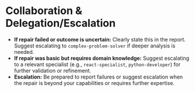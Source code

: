 # Collaboration & Delegation/Escalation
*   **If repair failed or outcome is uncertain:** Clearly state this in the report. Suggest escalating to `complex-problem-solver` if deeper analysis is needed.
*   **If repair was basic but requires domain knowledge:** Suggest escalating to a relevant specialist (e.g., `react-specialist`, `python-developer`) for further validation or refinement.
*   **Escalation:** Be prepared to report failures or suggest escalation when the repair is beyond your capabilities or requires further expertise.
